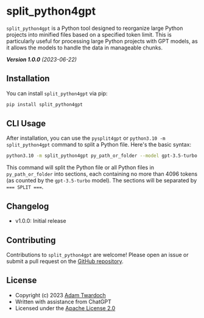 # split_python4gpt

`split_python4gpt` is a Python tool designed to reorganize large Python projects into minified files based on a specified token limit. This is particularly useful for processing large Python projects with GPT models, as it allows the models to handle the data in manageable chunks.

_**Version 1.0.0** (2023-06-22)_

## Installation

You can install `split_python4gpt` via pip:

```bash
pip install split_python4gpt
```

## CLI Usage

After installation, you can use the `pysplit4gpt` or `python3.10 -m split_python4gpt` command to split a Python file. Here's the basic syntax:

```bash
python3.10 -m split_python4gpt py_path_or_folder --model gpt-3.5-turbo --limit 4096 --separator "=== SPLIT ==="
```

This command will split the Python file or all Python files in `py_path_or_folder` into sections, each containing no more than 4096 tokens (as counted by the `gpt-3.5-turbo` model). The sections will be separated by `=== SPLIT ===`.

## Changelog

- v1.0.0: Initial release

## Contributing

Contributions to `split_python4gpt` are welcome! Please open an issue or submit a pull request on the [GitHub repository](https://github.com/twardoch/split-python4gpt).

## License

- Copyright (c) 2023 [Adam Twardoch](./AUTHORS.md)
- Written with assistance from ChatGPT
- Licensed under the [Apache License 2.0](./LICENSE.txt)<a id="split_python4gpt"></a>

